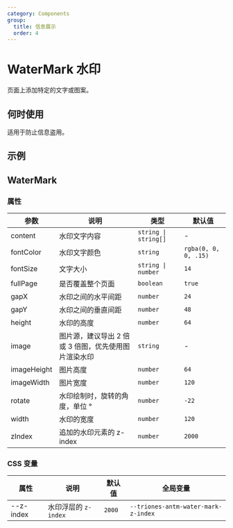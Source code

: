 ```yaml
---
category: Components
group:
  title: 信息展示
  order: 4
---
```

# WaterMark 水印

页面上添加特定的文字或图案。

## 何时使用

适用于防止信息盗用。

## 示例

<code src="./demo/demo1.tsx"></code>

<code src="./demo/demo2.tsx"></code>

## WaterMark

### 属性

| 参数 | 说明 | 类型 | 默认值 |
| --- | --- | --- | --- |
| content | 水印文字内容 | `string \| string[]` | - |
| fontColor | 水印文字颜色 | `string` | `rgba(0, 0, 0, .15)` |
| fontSize | 文字大小 | `string \| number` | `14` |
| fullPage | 是否覆盖整个页面 | `boolean` | `true` |
| gapX | 水印之间的水平间距 | `number` | `24` |
| gapY | 水印之间的垂直间距 | `number` | `48` |
| height | 水印的高度 | `number` | `64` |
| image | 图片源，建议导出 2 倍或 3 倍图，优先使用图片渲染水印 | `string` | - |
| imageHeight | 图片高度 | `number` | `64` |
| imageWidth | 图片宽度 | `number` | `120` |
| rotate | 水印绘制时，旋转的角度，单位 ° | `number` | `-22` |
| width | 水印的宽度 | `number` | `120` |
| zIndex | 追加的水印元素的 z-index | `number` | `2000` |

### CSS 变量

| 属性      | 说明                 | 默认值 | 全局变量                   |
| --------- | -------------------- | ------ | -------------------------- |
| --z-index | 水印浮层的 `z-index` | `2000` | `--triones-antm-water-mark-z-index` |
